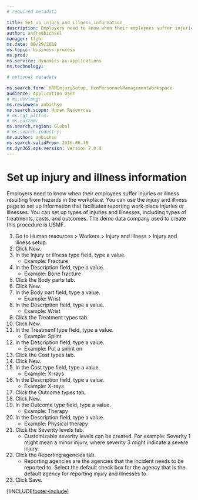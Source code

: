 ```yaml
--- 
# required metadata 
 
title: Set up injury and illness information
description: Employers need to know when their employees suffer injuries or illness resulting from hazards in the workplace. 
author: andreabichsel
manager: tfehr 
ms.date: 08/29/2018
ms.topic: business-process 
ms.prod:  
ms.service: dynamics-ax-applications 
ms.technology:  
 
# optional metadata 
 
ms.search.form: HRMInjurySetup, HcmPersonnelManagementWorkspace
audience: Application User 
# ms.devlang:  
ms.reviewer: anbichse
ms.search.scope: Human Resources
# ms.tgt_pltfrm:  
# ms.custom:  
ms.search.region: Global
# ms.search.industry: 
ms.author: anbichse
ms.search.validFrom: 2016-06-30 
ms.dyn365.ops.version: Version 7.0.0 
---
```

# Set up injury and illness information



Employers need to know when their employees suffer injuries or illness resulting from hazards in the workplace. You can use the injury and illness page to set up information that facilitates reporting work-place injuries or illnesses. You can set up types of injuries and illnesses, including types of treatments, costs, and outcomes. The demo data company used to create this procedure is USMF.

1. Go to Human resources > Workers > Injury and illness > Injury and illness setup.
2. Click New.
3. In the Injury or illness type field, type a value.
    * Example: Fracture  
4. In the Description field, type a value.
    * Example: Bone fracture  
5. Click the Body parts tab.
6. Click New.
7. In the Body part field, type a value.
    * Example: Wrist  
8. In the Description field, type a value.
    * Example: Wrist  
9. Click the Treatment types tab.
10. Click New.
11. In the Treatment type field, type a value.
    * Example: Splint  
12. In the Description field, type a value.
    * Example: Put a splint on  
13. Click the Cost types tab.
14. Click New.
15. In the Cost type field, type a value.
    * Example: X-rays  
16. In the Description field, type a value.
    * Example: X-rays  
17. Click the Outcome types tab.
18. Click New.
19. In the Outcome type field, type a value.
    * Example: Therapy  
20. In the Description field, type a value.
    * Example: Physical therapy  
21. Click the Severity levels tab.
    * Customizable severity levels can be created. For example: Severity 1 might mean a minor injury, where severity 3 might indicate a severe injury.  
22. Click the Reporting agencies tab.
    * Reporting agencies are the agencies that the incident needs to be reported to. Select the default check box for the agency that is the default agency for reporting injury and illnesses to.  
23. Click Save.



[!INCLUDE[footer-include](../includes/footer-banner.md)]